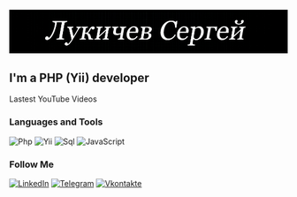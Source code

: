 ![Header](https://github.com/LukichevSergey/LukichevSergey/blob/main/assets/ready.PNG)

## I'm a PHP (Yii) developer

Lastest YouTube Videos

### Languages and Tools
![Php](https://img.shields.io/badge/-PHP-090909?style=for-the-badge&logo=php&47C5FB)
![Yii](https://img.shields.io/badge/-Yii_Framework-090909?style=for-the-badge&logo=yii_framework&47C5FB)
![Sql](https://img.shields.io/badge/-Sql-090909?style=for-the-badge&logo=mysql&47C5FB)
![JavaScript](https://img.shields.io/badge/-JavaScript-090909?style=for-the-badge&logo=JavaScript&E9D54D)

### Follow Me
[![LinkedIn](https://img.shields.io/badge/-LinkedIn-090909?style=for-the-badge&logo=linkedin&007BB6)](https://www.linkedin.com/in/sergey-lukichev-b69430199)
[![Telegram](https://img.shields.io/badge/-Telegram-090909?style=for-the-badge&logo=telegram&27A0D9)](https://t.me/lukichev_s)
[![Vkontakte](https://img.shields.io/badge/-Vkontakte-090909?style=for-the-badge&logo=VK&4F7DB3)](https://vk.com/lukac)